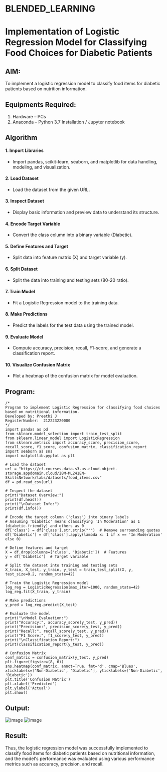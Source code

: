 # BLENDED_LEARNING
# Implementation of Logistic Regression Model for Classifying Food Choices for Diabetic Patients

## AIM:
To implement a logistic regression model to classify food items for diabetic patients based on nutrition information.

## Equipments Required:
1. Hardware – PCs
2. Anaconda – Python 3.7 Installation / Jupyter notebook

## Algorithm
#### 1. Import Libraries

* Import pandas, scikit-learn, seaborn, and matplotlib for data handling, modeling, and visualization.
#### 2. Load Dataset

* Load the dataset from the given URL.
#### 3. Inspect Dataset

* Display basic information and preview data to understand its structure.
#### 4. Encode Target Variable

* Convert the class column into a binary variable (Diabetic).
#### 5. Define Features and Target

* Split data into feature matrix (X) and target variable (y).
#### 6. Split Dataset

* Split the data into training and testing sets (80-20 ratio).
#### 7. Train Model

* Fit a Logistic Regression model to the training data.
#### 8. Make Predictions

* Predict the labels for the test data using the trained model.
#### 9. Evaluate Model

* Compute accuracy, precision, recall, F1-score, and generate a classification report.
#### 10. Visualize Confusion Matrix

* Plot a heatmap of the confusion matrix for model evaluation.


## Program:
```
/*
Program to implement Logistic Regression for classifying food choices based on nutritional information.
Developed by: Preethi J
RegisterNumber:  212223220080
*/
import pandas as pd
from sklearn.model_selection import train_test_split
from sklearn.linear_model import LogisticRegression
from sklearn.metrics import accuracy_score, precision_score, recall_score, f1_score, confusion_matrix, classification_report
import seaborn as sns
import matplotlib.pyplot as plt

# Load the dataset
url = "https://cf-courses-data.s3.us.cloud-object-storage.appdomain.cloud/IBM-ML241EN-SkillsNetwork/labs/datasets/food_items.csv"
df = pd.read_csv(url)

# Inspect the dataset
print("Dataset Overview:")
print(df.head())
print("\nDataset Info:")
print(df.info())

# Encode the target column ('class') into binary labels
# Assuming 'Diabetic' means classifying 'In Moderation' as 1 (diabetic-friendly) and others as 0
df['class'] = df['class'].str.strip("'")  # Remove surrounding quotes
df['Diabetic'] = df['class'].apply(lambda x: 1 if x == 'In Moderation' else 0)

# Define features and target
X = df.drop(columns=['class', 'Diabetic'])  # Features
y = df['Diabetic']  # Target variable

# Split the dataset into training and testing sets
X_train, X_test, y_train, y_test = train_test_split(X, y, test_size=0.2, random_state=42)

# Train the Logistic Regression model
log_reg = LogisticRegression(max_iter=1000, random_state=42)
log_reg.fit(X_train, y_train)

# Make predictions
y_pred = log_reg.predict(X_test)

# Evaluate the model
print("\nModel Evaluation:")
print("Accuracy:", accuracy_score(y_test, y_pred))
print("Precision:", precision_score(y_test, y_pred))
print("Recall:", recall_score(y_test, y_pred))
print("F1 Score:", f1_score(y_test, y_pred))
print("\nClassification Report:")
print(classification_report(y_test, y_pred))

# Confusion Matrix
conf_matrix = confusion_matrix(y_test, y_pred)
plt.figure(figsize=(8, 6))
sns.heatmap(conf_matrix, annot=True, fmt='d', cmap='Blues', xticklabels=['Non-Diabetic', 'Diabetic'], yticklabels=['Non-Diabetic', 'Diabetic'])
plt.title('Confusion Matrix')
plt.xlabel('Predicted')
plt.ylabel('Actual')
plt.show()
```

## Output:
![image](https://github.com/user-attachments/assets/1e30bdda-fab0-49a6-8d0d-e37c65677068)
![image](https://github.com/user-attachments/assets/238b6b09-b554-453c-9d52-0ca0722f072b)


## Result:
Thus, the logistic regression model was successfully implemented to classify food items for diabetic patients based on nutritional information, and the model's performance was evaluated using various performance metrics such as accuracy, precision, and recall.
